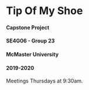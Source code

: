 # Tip Of My Shoe

#### Capstone Project
#### SE4G06 - Group 23
#### McMaster University
#### 2019-2020

Meetings Thursdays at 9:30am.
